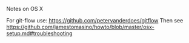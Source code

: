 Notes on OS X

For git-flow use: https://github.com/petervanderdoes/gitflow
Then see https://github.com/jamestomasino/howto/blob/master/osx-setup.md#troubleshooting
